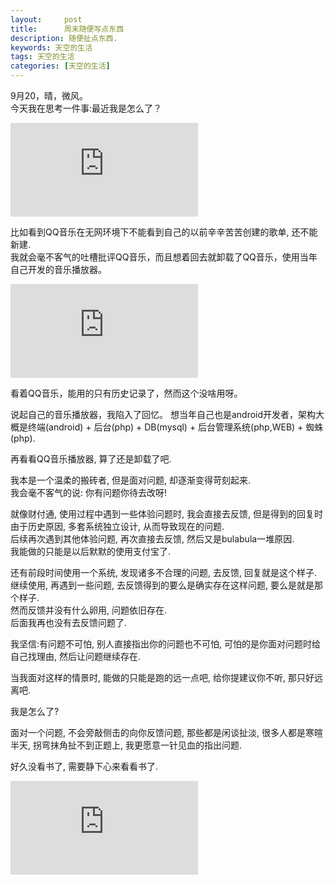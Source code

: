 ```yaml
---
layout:     post
title:      周末随便写点东西
description: 随便扯点东西.
keywords: 天空的生活
tags: 天空的生活
categories: [天空的生活]
---
```



9月20，晴，微风。  
今天我在思考一件事:最近我是怎么了？  


![menu](http://tiankonguse.com/lab/cloudLink/baidupan.php?url=/1915453531/717248825.png)  


比如看到QQ音乐在无网环境下不能看到自己的以前辛辛苦苦创建的歌单, 还不能新建.  
我就会毫不客气的吐槽批评QQ音乐，而且想着回去就卸载了QQ音乐，使用当年自己开发的音乐播放器。  


![history](http://tiankonguse.com/lab/cloudLink/baidupan.php?url=/1915453531/720297658.png)  

看着QQ音乐，能用的只有历史记录了，然而这个没啥用呀。


说起自己的音乐播放器，我陷入了回忆。
想当年自己也是android开发者，架构大概是终端(android) + 后台(php) + DB(mysql) + 后台管理系统(php,WEB) + 蜘蛛(php).  


再看看QQ音乐播放器, 算了还是卸载了吧.  


我本是一个温柔的搬砖者, 但是面对问题, 却逐渐变得苛刻起来.  
我会毫不客气的说: 你有问题你待去改呀!  


就像财付通, 使用过程中遇到一些体验问题时, 我会直接去反馈, 但是得到的回复时由于历史原因, 多套系统独立设计, 从而导致现在的问题.  
后续再次遇到其他体验问题, 再次直接去反馈, 然后又是bulabula一堆原因.  
我能做的只能是以后默默的使用支付宝了.  


还有前段时间使用一个系统, 发现诸多不合理的问题, 去反馈, 回复就是这个样子.  
继续使用, 再遇到一些问题, 去反馈得到的要么是确实存在这样问题, 要么是就是那个样子.  
然而反馈并没有什么卵用, 问题依旧存在.   
后面我再也没有去反馈问题了.   


我坚信:有问题不可怕, 别人直接指出你的问题也不可怕, 可怕的是你面对问题时给自己找理由, 然后让问题继续存在.  


当我面对这样的情景时, 能做的只能是跑的远一点吧, 给你提建议你不听, 那只好远离吧.  


我是怎么了?  


面对一个问题, 不会旁敲侧击的向你反馈问题, 那些都是闲谈扯淡, 很多人都是寒暄半天, 拐弯抹角扯不到正题上, 我更愿意一针见血的指出问题.   


好久没看书了, 需要静下心来看看书了.    


![book](http://tiankonguse.com/lab/cloudLink/baidupan.php?url=/1915453531/723599133.jpg)


